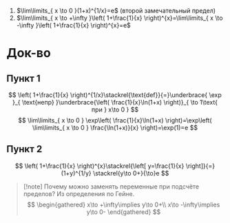 1. $\lim\limits_{ x \to 0 }(1+x)^{1/x}=e$ (второй замечательный предел)
2. $\lim\limits_{ x \to +\infty }\left( 1+\frac{1}{x} \right)^{x}=\lim\limits_{ x \to -\infty }\left( 1+\frac{1}{x} \right)^{x}=e$
# Док-во
## Пункт 1

$$
\left( 1+\frac{1}{x} \right)^{1/x}\stackrel{\text{def}}{=}\underbrace{ \exp }_{ \text{непр} }\underbrace{\left(  \frac{1}{x}\ln(1+x)  \right)}_{ \to 1\text{ при } x\to 0 }
$$
$$
\lim\limits_{ x \to 0 } \exp\left( \frac{1}{x}\ln(1+x) \right)=\exp\left( \lim\limits_{ x \to 0 } \frac{\ln(1+x)}{x} \right)=\exp(1)=e
$$
## Пункт 2

$$
\left( 1+\frac{1}{x} \right)^{x}\stackrel{\left[ y=\frac{1}{x} \right]}{=}(1+y)^{1/y} \stackrel{y\to 0+}{\to}e
$$
>[!note] Почему можно заменять переменные при подсчёте пределов? Из определения по Гейне.
$$
\begin{gathered}
x\to +\infty\implies y\to 0+\\
x\to -\infty\implies y\to 0-
\end{gathered}
$$
